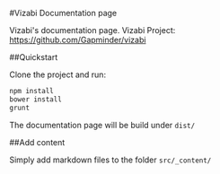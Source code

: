 #Vizabi Documentation page

Vizabi's documentation page. Vizabi Project: https://github.com/Gapminder/vizabi

##Quickstart

Clone the project and run:

```sh
npm install
bower install
grunt
```

The documentation page will be build under `dist/`

##Add content

Simply add markdown files to the folder `src/_content/`
